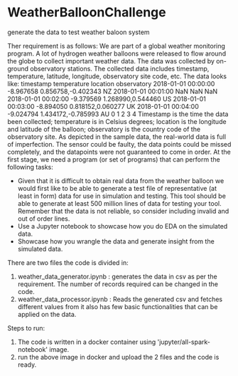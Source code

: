 # WeatherBalloonChallenge
generate the data to test weather baloon system

Ther requirement is as follows:
We are part of a global weather monitoring program. A lot of hydrogen weather balloons were released to flow around the globe to collect important weather data. The data was collected by on- ground observatory stations. The collected data includes timestamp, temperature, latitude, longitude, observatory site code, etc. The data looks like:
timestamp
temperature location observatory
2018-01-01 00:00:00
-8.967658 0.856758,-0.402343 NZ
2018-01-01 00:01:00
NaN NaN NaN
2018-01-01 00:02:00
-9.379569 1.268990,0.544460 US
2018-01-01 00:03:00
-8.894050 0.818152,0.060277 UK
2018-01-01 00:04:00
-9.024794 1.434172,-0.785993 AU
0 1 2 3 4
Timestamp is the time the data been collected; temperature is in Celsius degrees; location is the longitude and latitude of the balloon; observatory is the country code of the observatory site. As depicted in the sample data, the real-world data is full of imperfection. The sensor could be faulty, the data points could be missed completely, and the datapoints were not guaranteed to come in order.
At the first stage, we need a program (or set of programs) that can perform the following tasks:
- Given that it is difficult to obtain real data from the weather balloon we would first like to be able to generate a test file of representative (at least in form) data for use in simulation and testing. This tool should be able to generate at least 500 million lines of data for testing your tool. Remember that the data is not reliable, so consider including invalid and out of order lines.
- Use a Jupyter notebook to showcase how you do EDA on the simulated data.
- Showcase how you wrangle the data and generate insight from the simulated data.

There are two files the code is divided in:
1) weather_data_generator.ipynb  : generates the data in csv as per the requirement. The number of records required can be changed in the code.
2) weather_data_processor.ipynb  : Reads the generated csv and fetches different values from it also has few basic functionalities that can be applied on the data.

Steps to run:
1) The code is written in a docker container using 'jupyter/all-spark-notebook' image.
2) run the above image in docker and upload the 2 files and the code is ready.
